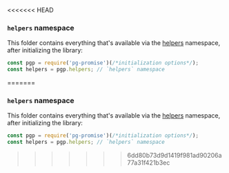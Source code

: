 <<<<<<< HEAD
### `helpers` namespace

This folder contains everything that's available via the [helpers] namespace, after initializing the library:

```js
const pgp = require('pg-promise')(/*initialization options*/);
const helpers = pgp.helpers; // `helpers` namespace
```

[helpers]:http://vitaly-t.github.io/pg-promise/helpers.html
=======
### `helpers` namespace

This folder contains everything that's available via the [helpers] namespace, after initializing the library:

```js
const pgp = require('pg-promise')(/*initialization options*/);
const helpers = pgp.helpers; // `helpers` namespace
```

[helpers]:http://vitaly-t.github.io/pg-promise/helpers.html
>>>>>>> 6dd80b73d9d1419f981ad90206a77a31f421b3ec
